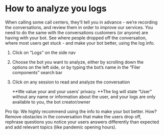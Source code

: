 # How to analyze you logs

When calling some call centers, they’ll tell you in advance - we’re recording the conversations, and review them in order to improve our services. You need to do the same with the conversations customers (or anyone) are having with your bot. See where people dropped off the conversation, where most users get stuck - and make your bot better, using the log info.

1. Click on “Logs” on the side nav
2. Choose the bot you want to analyze, either by scrolling down the options on the left side, or by typing the bot’s name in the “Filer components” search bar
3. Click on any session to read and analyze the conversation

    **We value your and your users’ privacy. **The log will state “User” without any name or information about the user, and your logs are only available to you, the bot creator/owner

Pro tip: We highly recommend using the info to make your bot better. How? Remove obstacles in the conversation that make the users drop off, rephrase questions you notice your users answers differently than expected and add relevant topics (like pandemic opening hours).
